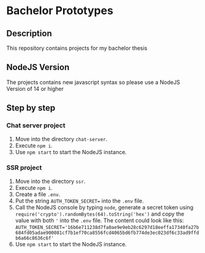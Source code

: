 # Bachelor Prototypes

## Description

This repository contains projects for my bachelor thesis

## NodeJS Version

The projects contains new javascript syntax so please use a NodeJS Version of 14 or higher

## Step by step

### Chat server project

1. Move into the directory `chat-server`.
1. Execute `npm i`.
1. Use `npm start` to start the NodeJS instance.


### SSR project

1. Move into the directory `ssr`.
1. Execute `npm i`.
1. Create a file `.env`.
1. Put the string `AUTH_TOKEN_SECRET=` into the `.env` file.
1. Call the NodeJS console by typing `node`, generate a secret token using `require('crypto').randomBytes(64).toString('hex')` and copy the value with both `'` into the `.env` file. The content could look like this: `AUTH_TOKEN_SECRET='16b6e711238d7fa0ae9e9eb28c6297d18eeffa17340fa27b684fd05adae900081cf7b1ef70ca8556fcd4065bd6fb774de3ec023df6c33ad9ffdb6a66c8636c6f'`
1. Use `npm start` to start the NodeJS instance.
